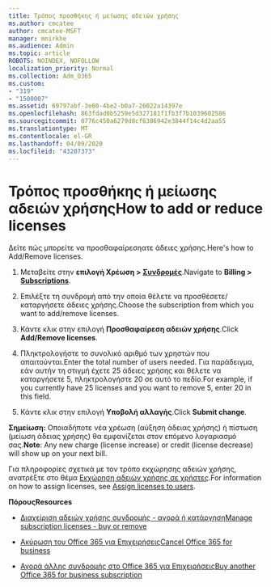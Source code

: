 ```yaml
---
title: Τρόπος προσθήκης ή μείωσης αδειών χρήσης
ms.author: cmcatee
author: cmcatee-MSFT
manager: mnirkhe
ms.audience: Admin
ms.topic: article
ROBOTS: NOINDEX, NOFOLLOW
localization_priority: Normal
ms.collection: Adm_O365
ms.custom:
- "319"
- "1500007"
ms.assetid: 69797abf-3e60-4be2-b0a7-26022a14397e
ms.openlocfilehash: 863fdad0b5259e5d327181f1fb3f7b1039602586
ms.sourcegitcommit: 0776c450a6279d8cf6386942e3844f14c4d2aa55
ms.translationtype: MT
ms.contentlocale: el-GR
ms.lasthandoff: 04/09/2020
ms.locfileid: "43207373"
---
```

# <a name="how-to-add-or-reduce-licenses"></a><span data-ttu-id="07be1-102">Τρόπος προσθήκης ή μείωσης αδειών χρήσης</span><span class="sxs-lookup"><span data-stu-id="07be1-102">How to add or reduce licenses</span></span>

<span data-ttu-id="07be1-103">Δείτε πώς μπορείτε να προσθαφαίρεσηατε άδειες χρήσης.</span><span class="sxs-lookup"><span data-stu-id="07be1-103">Here's how to Add/Remove licenses.</span></span>
  
1. <span data-ttu-id="07be1-104">Μεταβείτε στην **επιλογή Χρέωση > [Συνδρομές](https://portal.office.com/adminportal/home#/subscriptions)**.</span><span class="sxs-lookup"><span data-stu-id="07be1-104">Navigate to **Billing > [Subscriptions](https://portal.office.com/adminportal/home#/subscriptions)**.</span></span>

2. <span data-ttu-id="07be1-105">Επιλέξτε τη συνδρομή από την οποία θέλετε να προσθέσετε/καταργήσετε άδειες χρήσης.</span><span class="sxs-lookup"><span data-stu-id="07be1-105">Choose the subscription from which you want to add/remove licenses.</span></span>

3. <span data-ttu-id="07be1-106">Κάντε κλικ στην επιλογή **Προσθαφαίρεση αδειών χρήσης**.</span><span class="sxs-lookup"><span data-stu-id="07be1-106">Click **Add/Remove licenses**.</span></span>

4. <span data-ttu-id="07be1-107">Πληκτρολογήστε το συνολικό αριθμό των χρηστών που απαιτούνται.</span><span class="sxs-lookup"><span data-stu-id="07be1-107">Enter the total number of users needed.</span></span> <span data-ttu-id="07be1-108">Για παράδειγμα, εάν αυτήν τη στιγμή έχετε 25 άδειες χρήσης και θέλετε να καταργήσετε 5, πληκτρολογήστε 20 σε αυτό το πεδίο.</span><span class="sxs-lookup"><span data-stu-id="07be1-108">For example, if you currently have 25 licenses and you want to remove 5, enter 20 in this field.</span></span>

5. <span data-ttu-id="07be1-109">Κάντε κλικ στην επιλογή **Υποβολή αλλαγής**.</span><span class="sxs-lookup"><span data-stu-id="07be1-109">Click **Submit change**.</span></span>

<span data-ttu-id="07be1-110">**Σημείωση:** Οποιαδήποτε νέα χρέωση (αύξηση άδειας χρήσης) ή πίστωση (μείωση άδειας χρήσης) θα εμφανίζεται στον επόμενο λογαριασμό σας.</span><span class="sxs-lookup"><span data-stu-id="07be1-110">**Note**: Any new charge (license increase) or credit (license decrease) will show up on your next bill.</span></span>

<span data-ttu-id="07be1-111">Για πληροφορίες σχετικά με τον τρόπο εκχώρησης αδειών χρήσης, ανατρέξτε στο θέμα [Εκχώρηση αδειών χρήσης σε χρήστες](https://docs.microsoft.com/microsoft-365/admin/manage/assign-licenses-to-users).</span><span class="sxs-lookup"><span data-stu-id="07be1-111">For information on how to assign licenses, see [Assign licenses to users](https://docs.microsoft.com/microsoft-365/admin/manage/assign-licenses-to-users).</span></span>

 <span data-ttu-id="07be1-112">**Πόρους**</span><span class="sxs-lookup"><span data-stu-id="07be1-112">**Resources**</span></span>
  
- [<span data-ttu-id="07be1-113">Διαχείριση αδειών χρήσης συνδρομής - αγορά ή κατάργηση</span><span class="sxs-lookup"><span data-stu-id="07be1-113">Manage subscription licenses - buy or remove</span></span>](https://docs.microsoft.com/en-us/microsoft-365/commerce/licenses/buy-licenses)

- [<span data-ttu-id="07be1-114">Ακύρωση του Office 365 για Επιχειρήσεις</span><span class="sxs-lookup"><span data-stu-id="07be1-114">Cancel Office 365 for business</span></span>](https://support.office.com/article/Cancel-Office-365-for-business-b1bc0bef-4608-4601-813a-cdd9f746709a)

- [<span data-ttu-id="07be1-115">Αγορά άλλης συνδρομής στο Office 365 για Επιχειρήσεις</span><span class="sxs-lookup"><span data-stu-id="07be1-115">Buy another Office 365 for business subscription</span></span>](https://support.office.com/article/Buy-another-Office-365-for-business-subscription-fab3b86c-3359-4042-8692-5d4dc7550b7c)
